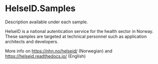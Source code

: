 # HelseID.Samples

Description available under each sample.

HelseID is a national autentication service for the health sector in Norway. These samples are targeted at technical personnel such as application architects and developers.

More info on https://nhn.no/helseid/ (Norwegian) and https://helseid.readthedocs.io/ (English)
